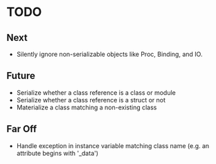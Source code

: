 # TODO

## Next

- Silently ignore non-serializable objects like Proc, Binding, and IO.

## Future

- Serialize whether a class reference is a class or module
- Serialize whether a class reference is a struct or not
- Materialize a class matching a non-existing class

## Far Off
    
- Handle exception in instance variable matching class name (e.g. an attribute begins with '_data')
